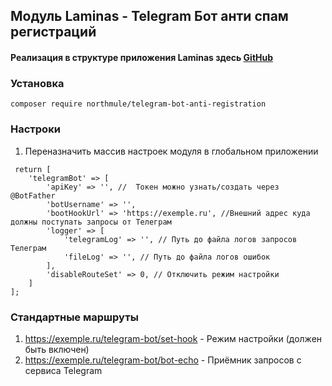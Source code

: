 ## Модуль Laminas - Telegram Бот анти спам регистраций

#### Реализация в структуре приложения Laminas здесь [GitHub](https://github.com/northmule/telegram-antisapm-registrations-bot)

### Установка
```
composer require northmule/telegram-bot-anti-registration
```

### Настроки
1. Переназначить массив настроек модуля в глобальном приложении
```
 return [
    'telegramBot' => [
        'apiKey' => '', //  Токен можно узнать/создать через @BotFather
        'botUsername' => '',
        'bootHookUrl' => 'https://exemple.ru', //Внешний адрес куда должны поступать запросы от Телеграм
        'logger' => [
            'telegramLog' => '', // Путь до файла логов запросов Телеграм
            'fileLog' => '', // Путь до файла логов ошибок
        ],
        'disableRouteSet' => 0, // Отключить режим настройки
    ]
];    

```
### Стандартные маршруты
1. https://exemple.ru/telegram-bot/set-hook - Режим настройки (должен быть включен)
2. https://exemple.ru/telegram-bot/bot-echo - Приёмник запросов с сервиса Telegram
